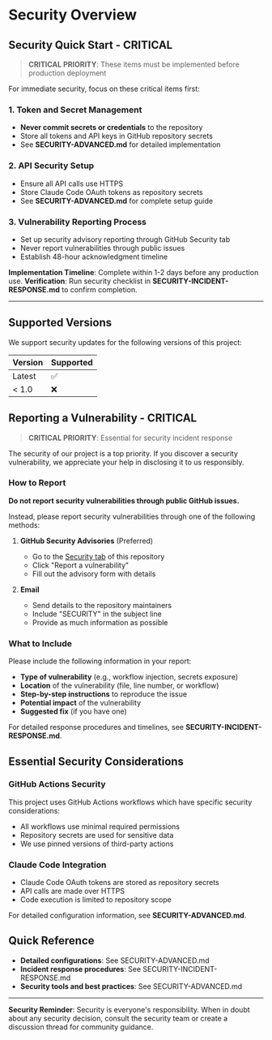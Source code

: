 # Security Overview

## Security Quick Start - CRITICAL

> **CRITICAL PRIORITY**: These items must be implemented before production deployment

For immediate security, focus on these critical items first:

### 1. Token and Secret Management
- **Never commit secrets or credentials** to the repository
- Store all tokens and API keys in GitHub repository secrets
- See **SECURITY-ADVANCED.md** for detailed implementation

### 2. API Security Setup
- Ensure all API calls use HTTPS
- Store Claude Code OAuth tokens as repository secrets  
- See **SECURITY-ADVANCED.md** for complete setup guide

### 3. Vulnerability Reporting Process
- Set up security advisory reporting through GitHub Security tab
- Never report vulnerabilities through public issues
- Establish 48-hour acknowledgment timeline

**Implementation Timeline**: Complete within 1-2 days before any production use.
**Verification**: Run security checklist in **SECURITY-INCIDENT-RESPONSE.md** to confirm completion.

---

## Supported Versions

We support security updates for the following versions of this project:

| Version | Supported          |
| ------- | ------------------ |
| Latest  | :white_check_mark: |
| < 1.0   | :x:                |

## Reporting a Vulnerability - CRITICAL

> **CRITICAL PRIORITY**: Essential for security incident response

The security of our project is a top priority. If you discover a security vulnerability, we appreciate your help in disclosing it to us responsibly.

### How to Report

**Do not report security vulnerabilities through public GitHub issues.**

Instead, please report security vulnerabilities through one of the following methods:

1. **GitHub Security Advisories** (Preferred)
   - Go to the [Security tab](https://github.com/azumag/cca-auto-workflows/security) of this repository
   - Click "Report a vulnerability"
   - Fill out the advisory form with details

2. **Email**
   - Send details to the repository maintainers
   - Include "SECURITY" in the subject line
   - Provide as much information as possible

### What to Include

Please include the following information in your report:

- **Type of vulnerability** (e.g., workflow injection, secrets exposure)
- **Location** of the vulnerability (file, line number, or workflow)
- **Step-by-step instructions** to reproduce the issue
- **Potential impact** of the vulnerability
- **Suggested fix** (if you have one)

For detailed response procedures and timelines, see **SECURITY-INCIDENT-RESPONSE.md**.

## Essential Security Considerations

### GitHub Actions Security

This project uses GitHub Actions workflows which have specific security considerations:

- All workflows use minimal required permissions
- Repository secrets are used for sensitive data
- We use pinned versions of third-party actions

### Claude Code Integration

- Claude Code OAuth tokens are stored as repository secrets
- API calls are made over HTTPS
- Code execution is limited to repository scope

For detailed configuration information, see **SECURITY-ADVANCED.md**.

## Quick Reference

- **Detailed configurations**: See SECURITY-ADVANCED.md
- **Incident response procedures**: See SECURITY-INCIDENT-RESPONSE.md
- **Security tools and best practices**: See SECURITY-ADVANCED.md

---

**Security Reminder**: Security is everyone's responsibility. When in doubt about any security decision, consult the security team or create a discussion thread for community guidance.
